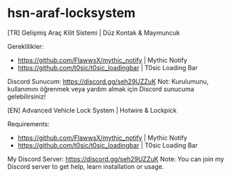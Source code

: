 # hsn-araf-locksystem

[TR]
Gelişmiş Araç Kilit Sistemi | Düz Kontak & Maymuncuk

Gereklilikler:

- https://github.com/FlawwsX/mythic_notify | Mythic Notify
- https://github.com/t0sic/t0sic_loadingbar | T0sic Loading Bar

Discord Sunucum: https://discord.gg/seh29UZZuK
Not: Kurulumunu, kullanımını öğrenmek veya yardım almak için Discord sunucuma gelebilirsiniz!





[EN]
Advanced Vehicle Lock System | Hotwire & Lockpick

Requirements:

- https://github.com/FlawwsX/mythic_notify | Mythic Notify
- https://github.com/t0sic/t0sic_loadingbar | T0sic Loading Bar

My Discord Server: https://discord.gg/seh29UZZuK
Note: You can join my Discord server to get help, learn installation or usage.
